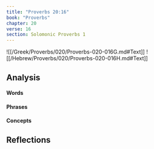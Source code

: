 ```yaml
---
title: "Proverbs 20:16"
book: "Proverbs"
chapter: 20
verse: 16
section: Solomonic Proverbs 1
---
```

![[/Greek/Proverbs/020/Proverbs-020-016G.md#Text]]
![[/Hebrew/Proverbs/020/Proverbs-020-016H.md#Text]]

## Analysis

#### Words

#### Phrases

#### Concepts

## Reflections

